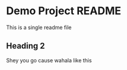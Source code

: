 # Demo Project README

This is a single readme file

## Heading 2

Shey you go cause wahala like this
